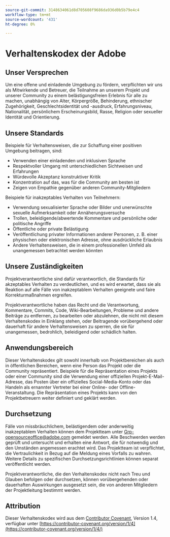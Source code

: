 ```yaml
---
source-git-commit: 3148634061d8d705608f9686da936d0b5b79e4c4
workflow-type: tm+mt
source-wordcount: '431'
ht-degree: 0%

---
```

# Verhaltenskodex der Adobe

## Unser Versprechen

Um eine offene und einladende Umgebung zu fördern, verpflichten wir uns als Mitwirkende und Betreuer, die Teilnahme an unserem Projekt und unserer Community zu einem belästigungsfreien Erlebnis für alle zu machen, unabhängig von Alter, Körpergröße, Behinderung, ethnischer Zugehörigkeit, Geschlechtsidentität und -ausdruck, Erfahrungsniveau, Nationalität, persönlichem Erscheinungsbild, Rasse, Religion oder sexueller Identität und Orientierung.

## Unsere Standards

Beispiele für Verhaltensweisen, die zur Schaffung einer positiven Umgebung beitragen, sind:

* Verwenden einer einladenden und inklusiven Sprache
* Respektvoller Umgang mit unterschiedlichen Sichtweisen und Erfahrungen
* Würdevolle Akzeptanz konstruktiver Kritik
* Konzentration auf das, was für die Community am besten ist
* Zeigen von Empathie gegenüber anderen Community-Mitgliedern

Beispiele für inakzeptables Verhalten von Teilnehmern:

* Verwendung sexualisierter Sprache oder Bilder und unerwünschte sexuelle Aufmerksamkeit oder Annäherungsversuche
* Trollen, beleidigende/abwertende Kommentare und persönliche oder politische Angriffe
* Öffentliche oder private Belästigung
* Veröffentlichung privater Informationen anderer Personen, z. B. einer physischen oder elektronischen Adresse, ohne ausdrückliche Erlaubnis
* Andere Verhaltensweisen, die in einem professionellen Umfeld als unangemessen betrachtet werden könnten

## Unsere Zuständigkeiten

Projektverantwortliche sind dafür verantwortlich, die Standards für akzeptables Verhalten zu verdeutlichen, und es wird erwartet, dass sie als Reaktion auf alle Fälle von inakzeptablem Verhalten geeignete und faire Korrekturmaßnahmen ergreifen.

Projektverantwortliche haben das Recht und die Verantwortung, Kommentare, Commits, Code, Wiki-Bearbeitungen, Probleme und andere Beiträge zu entfernen, zu bearbeiten oder abzulehnen, die nicht mit diesem Verhaltenskodex in Einklang stehen, oder Beitragende vorübergehend oder dauerhaft für andere Verhaltensweisen zu sperren, die sie für unangemessen, bedrohlich, beleidigend oder schädlich halten.

## Anwendungsbereich

Dieser Verhaltenskodex gilt sowohl innerhalb von Projektbereichen als auch in öffentlichen Bereichen, wenn eine Person das Projekt oder die Community repräsentiert. Beispiele für die Repräsentation eines Projekts oder einer Community sind die Verwendung einer offiziellen Projekt-E-Mail-Adresse, das Posten über ein offizielles Social-Media-Konto oder das Handeln als ernannter Vertreter bei einer Online- oder Offline-Veranstaltung. Die Repräsentation eines Projekts kann von den Projektbetreuern weiter definiert und geklärt werden.

## Durchsetzung

Fälle von missbräuchlichem, belästigendem oder anderweitig inakzeptablem Verhalten können dem Projektteam unter Grp-opensourceoffice@adobe.com gemeldet werden. Alle Beschwerden werden geprüft und untersucht und erhalten eine Antwort, die für notwendig und den Umständen angemessen erachtet wird. Das Projektteam ist verpflichtet, die Vertraulichkeit in Bezug auf die Meldung eines Vorfalls zu wahren.
Weitere Details zu spezifischen Durchsetzungsrichtlinien können separat veröffentlicht werden.

Projektverantwortliche, die den Verhaltenskodex nicht nach Treu und Glauben befolgen oder durchsetzen, können vorübergehenden oder dauerhaften Auswirkungen ausgesetzt sein, die von anderen Mitgliedern der Projektleitung bestimmt werden.

## Attribution

Dieser Verhaltenskodex wird aus dem [Contributor Covenant](https://contributor-covenant.org), Version 1.4, verfügbar unter [https://contributor-covenant.org/version/1/4](https://contributor-covenant.org/version/1/4/)
